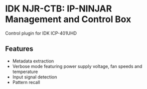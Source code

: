 # IDK NJR-CTB: IP-NINJAR Management and Control Box

Control plugin for IDK ICP-401UHD

## Features

- Metadata extraction
- Verbose mode featuring power supply voltage, fan speeds and temperature
- Input signal detection
- Pattern recall
